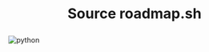 # <p align="center">Source roadmap.sh</p>

![python](https://user-images.githubusercontent.com/77200703/152655392-3853f7dd-72ee-4905-aa10-e59d8fb62c68.png)
